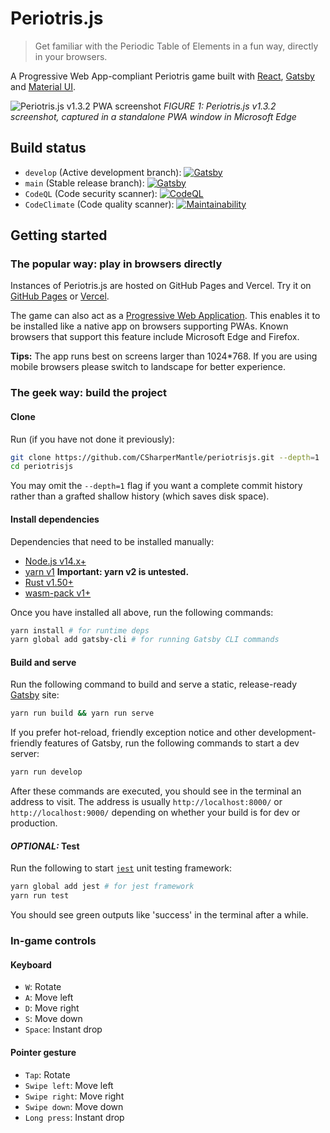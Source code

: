 # Periotris.js

> Get familiar with the Periodic Table of Elements in a fun way, directly in your browsers.

A Progressive Web App-compliant Periotris game built with [React](https://reactjs.org/), [Gatsby](https://www.gatsbyjs.com/) and [Material UI](https://material-ui.com/).

![Periotris.js v1.3.2 PWA screenshot](https://user-images.githubusercontent.com/32665105/129712653-04dbe225-dd75-4143-ad22-7b0385b6b866.png)
_FIGURE 1: Periotris.js v1.3.2 screenshot, captured in a standalone PWA window in Microsoft Edge_

## Build status

- `develop` (Active development branch): [![Gatsby](https://github.com/CSharperMantle/periotrisjs/actions/workflows/gatsby.yml/badge.svg?branch=develop)](https://github.com/CSharperMantle/periotrisjs/actions/workflows/gatsby.yml)
- `main` (Stable release branch): [![Gatsby](https://github.com/CSharperMantle/periotrisjs/actions/workflows/gatsby.yml/badge.svg?branch=main)](https://github.com/CSharperMantle/periotrisjs/actions/workflows/gatsby.yml)
- `CodeQL` (Code security scanner): [![CodeQL](https://github.com/CSharperMantle/periotrisjs/actions/workflows/codeql.yml/badge.svg?branch=develop)](https://github.com/CSharperMantle/periotrisjs/actions/workflows/codeql.yml)
- `CodeClimate` (Code quality scanner): [![Maintainability](https://api.codeclimate.com/v1/badges/ae11798505dd181ae9a5/maintainability)](https://codeclimate.com/github/CSharperMantle/periotrisjs/maintainability)

## Getting started

### The popular way: play in browsers directly

Instances of Periotris.js are hosted on GitHub Pages and Vercel. Try it on [GitHub Pages](https://csharpermantle.github.io/periotrisjs) or [Vercel](https://periotrisjs.vercel.app/).

The game can also act as a [Progressive Web Application](https://developer.mozilla.org/en-US/docs/Web/Progressive_web_apps). This enables it to be installed like a native app on browsers supporting PWAs. Known browsers that support this feature include Microsoft Edge and Firefox.

**Tips:** The app runs best on screens larger than 1024\*768. If you are using mobile browsers please switch to landscape for better experience.

### The geek way: build the project

#### Clone

Run (if you have not done it previously):

```sh
git clone https://github.com/CSharperMantle/periotrisjs.git --depth=1
cd periotrisjs
```

You may omit the `--depth=1` flag if you want a complete commit history rather than a grafted shallow history (which saves disk space).

#### Install dependencies

Dependencies that need to be installed manually:

- [Node.js v14.x+](https://nodejs.org/)
- [yarn v1](https://classic.yarnpkg.com/en/docs/install) **Important: yarn v2 is untested.**
- [Rust v1.50+](https://www.rust-lang.org/learn/get-started)
- [wasm-pack v1+](https://rustwasm.github.io/)

Once you have installed all above, run the following commands:

```sh
yarn install # for runtime deps
yarn global add gatsby-cli # for running Gatsby CLI commands
```

#### Build and serve

Run the following command to build and serve a static, release-ready [Gatsby](https://gatsbyjs.com/) site:

```sh
yarn run build && yarn run serve
```

If you prefer hot-reload, friendly exception notice and other development-friendly features of Gatsby, run the following commands to start a dev server:

```sh
yarn run develop
```

After these commands are executed, you should see in the terminal an address to visit.
The address is usually `http://localhost:8000/` or `http://localhost:9000/` depending on whether your build is for dev or production.

#### _OPTIONAL:_ Test

Run the following to start [`jest`](https://jestjs.io/) unit testing framework:

```sh
yarn global add jest # for jest framework
yarn run test
```

You should see green outputs like 'success' in the terminal after a while.

### In-game controls

#### Keyboard

- `W`: Rotate
- `A`: Move left
- `D`: Move right
- `S`: Move down
- `Space`: Instant drop

#### Pointer gesture

- `Tap`: Rotate
- `Swipe left`: Move left
- `Swipe right`: Move right
- `Swipe down`: Move down
- `Long press`: Instant drop

